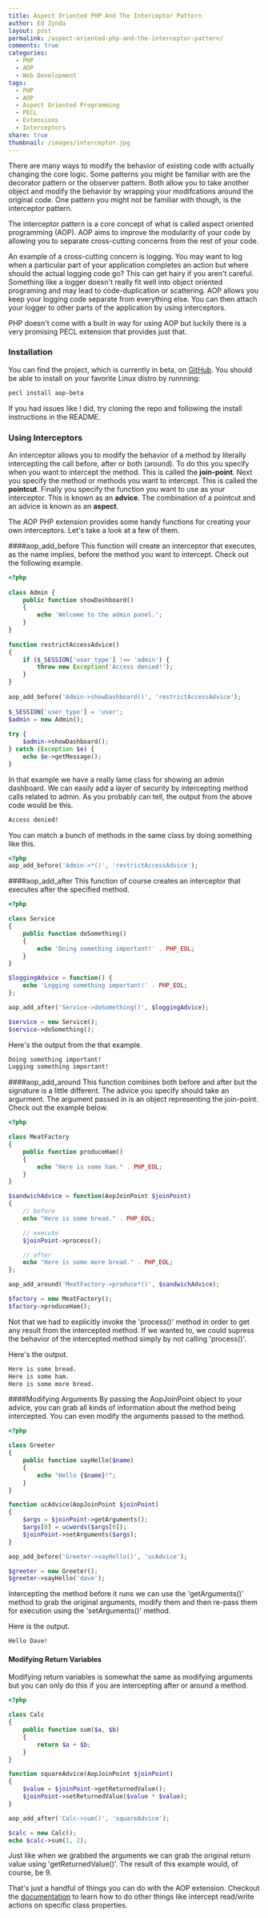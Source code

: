```yaml
---
title: Aspect Oriented PHP And The Interceptor Pattern
author: Ed Zynda
layout: post
permalink: /aspect-oriented-php-and-the-interceptor-pattern/
comments: true
categories:
  - PHP
  - AOP
  - Web Development
tags:
  - PHP
  - AOP
  - Aspect Oriented Programming
  - PECL
  - Extensions
  - Interceptors
share: true
thumbnail: /images/interceptor.jpg
---
```


There are many ways to modify the behavior of existing code with actually changing the core logic. Some patterns you might be familiar with are the decorator pattern or the observer pattern. Both allow you to take another object and modify the behavior by wrapping your modifcations around the original code. One pattern you might not be familiar with though, is the interceptor pattern.

The interceptor pattern is a core concept of what is called aspect oriented programming (AOP). AOP aims to improve the modularity of your code by allowing you to separate cross-cutting concerns from the rest of your code.

An example of a cross-cutting concern is logging. You may want to log when a particular part of your application completes an action but where should the actual logging code go? This can get hairy if you aren't careful. Something like a logger doesn't really fit well into object oriented programing and may lead to code-duplication or scattering. AOP allows you keep your logging code separate from everything else. You can then attach your logger to other parts of the application by using interceptors.

PHP doesn't come with a built in way for using AOP but luckily there is a very promising PECL extension that provides just that.

### Installation
You can find the project, which is currently in beta, on [GitHub](https://github.com/AOP-PHP/AOP). You should be able to install on your favorite Linux distro by runnning:

```sh
pecl install aop-beta
```
If you had issues like I did, try cloning the repo and following the install instructions in the README.

### Using Interceptors

An interceptor allows you to modify the behavior of a method by literally intercepting the call before, after or both (around). To do this you specify when you want to intercept the method. This is called the **join-point**. Next you specify the method or methods you want to intercept. This is called the **pointcut**. Finally you specify the function you want to use as your interceptor. This is known as an **advice**. The combination of a pointcut and an advice is known as an **aspect**.

The AOP PHP extension provides some handy functions for creating your own interceptors. Let's take a look at a few of them.

####aop\_add\_before
This function will create an interceptor that executes, as the name implies, before the method you want to intercept. Check out the following example.

```php
<?php
   
class Admin {
    public function showDashboard()
    {
        echo 'Welcome to the admin panel.';
    } 
} 
   
function restrictAccessAdvice()
{
    if ($_SESSION['user_type'] !== 'admin') {
        throw new Exception('Access denied!');
    } 
} 
  
aop_add_before('Admin->showDashboard()', 'restrictAccessAdvice');
  
$_SESSION['user_type'] = 'user';
$admin = new Admin();
  
try {
    $admin->showDashboard();
} catch (Exception $e) {
    echo $e->getMessage();
} 
```
In that example we have a really lame class for showing an admin dashboard. We can easily add a layer of security by intercepting method calls related to admin. As you probably can tell, the output from the above code would be this.

```sh
Access denied!
```

You can match a bunch of methods in the same class by doing something like this.

```php
<?php
aop_add_before('Admin->*()', 'restrictAccessAdvice');
```

####aop\_add\_after
This function of course creates an interceptor that executes after the specified method.

```php
<?php

class Service
{
    public function doSomething()
    {
        echo 'Doing something important!' . PHP_EOL;
    }
}

$loggingAdvice = function() {
    echo 'Logging something important!' . PHP_EOL;
};

aop_add_after('Service->doSomething()', $loggingAdvice);

$service = new Service();
$service->doSomething();
```

Here's the output from the that example.

```sh
Doing something important! 
Logging something important!
```

####aop\_add\_around
This function combines both before and after but the signature is a little different. The advice you specify should take an argurment. The argument passed in is an object representing the join-point. Check out the example below.

```php
<?php

class MeatFactory
{
    public function produceHam()
    {
        echo "Here is some ham." . PHP_EOL;
    }
}

$sandwichAdvice = function(AopJoinPoint $joinPoint)
{
    // before
    echo "Here is some bread." . PHP_EOL;

    // execute
    $joinPoint->process();

    // after
    echo "Here is some more bread." . PHP_EOL;
};

aop_add_around('MeatFactory->produce*()', $sandwichAdvice);

$factory = new MeatFactory();
$factory->produceHam();
```
Not that we had to explicitly invoke the 'process()' method in order to get any result from the intercepted method. If we wanted to, we could supress the behavior of the intercepted method simply by not calling 'process()'.

Here's the output.

```sh
Here is some bread.
Here is some ham.
Here is some more bread.
```

####Modifying Arguments
By passing the AopJoinPoint object to your advice, you can grab all kinds of information about the method being intercepted. You can even modify the arguments passed to the method.

```php
<?php

class Greeter
{
    public function sayHello($name)
    {
        echo "Hello {$name}!";
    }
}

function ucAdvice(AopJoinPoint $joinPoint)
{
    $args = $joinPoint->getArguments();
    $args[0] = ucwords($args[0]);
    $joinPoint->setArguments($args);
}

aop_add_before('Greeter->sayHello()', 'ucAdvice');

$greeter = new Greeter();
$greeter->sayHello('dave');
```
Intercepting the method before it runs we can use the 'getArguments()' method to grab the original arguments, modify them and then re-pass them for execution using the 'setArguments()' method.

Here is the output.

```sh
Hello Dave!
```

#### Modifying Return Variables
Modifying return variables is somewhat the same as modifying arguments but you can only do this if you are intercepting after or around a method.

```php
<?php

class Calc
{
    public function sum($a, $b)
    {
        return $a + $b;
    }
}

function squareAdvice(AopJoinPoint $joinPoint)
{
    $value = $joinPoint->getReturnedValue();
    $joinPoint->setReturnedValue($value * $value);
}

aop_add_after('Calc->sum()', 'squareAdvice');

$calc = new Calc();
echo $calc->sum(1, 2);
```
Just like when we grabbed the arguments we can grab the original return value using 'getReturnedValue()'. The result of this example would, of course, be 9.

That's just a handful of things you can do with the AOP extension. Checkout the [documentation](http://www.croes.org/gerald/projects/aop/documentation_aop_extension_php.pdf) to learn how to do other things like intercept read/write actions on specific class properties.